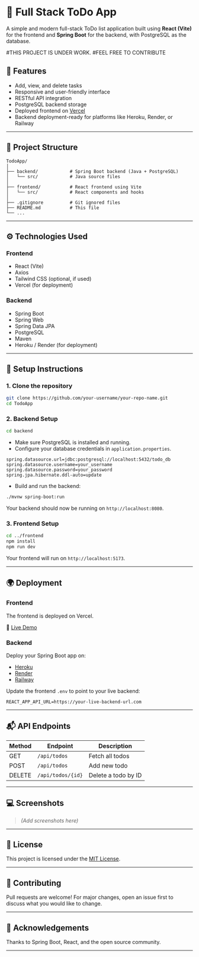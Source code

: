 # 📝 Full Stack ToDo App

A simple and modern full-stack ToDo list application built using **React (Vite)** for the frontend and **Spring Boot** for the backend, with PostgreSQL as the database.

#THIS PROJECT IS UNDER WORK.
#FEEL FREE TO CONTRIBUTE

## 🚀 Features

- Add, view, and delete tasks
- Responsive and user-friendly interface
- RESTful API integration
- PostgreSQL backend storage
- Deployed frontend on [Vercel](https://vercel.com)
- Backend deployment-ready for platforms like Heroku, Render, or Railway

---

## 📁 Project Structure

```
TodoApp/
│
├── backend/            # Spring Boot backend (Java + PostgreSQL)
│   └── src/            # Java source files
│
├── frontend/           # React frontend using Vite
│   └── src/            # React components and hooks
│
├── .gitignore          # Git ignored files
├── README.md           # This file
└── ...
```

---

## ⚙️ Technologies Used

### Frontend
- React (Vite)
- Axios
- Tailwind CSS (optional, if used)
- Vercel (for deployment)

### Backend
- Spring Boot
- Spring Web
- Spring Data JPA
- PostgreSQL
- Maven
- Heroku / Render (for deployment)

---

## 🔧 Setup Instructions

### 1. Clone the repository

```bash
git clone https://github.com/your-username/your-repo-name.git
cd TodoApp
```

### 2. Backend Setup

```bash
cd backend
```

- Make sure PostgreSQL is installed and running.
- Configure your database credentials in `application.properties`.

```properties
spring.datasource.url=jdbc:postgresql://localhost:5432/todo_db
spring.datasource.username=your_username
spring.datasource.password=your_password
spring.jpa.hibernate.ddl-auto=update
```

- Build and run the backend:

```bash
./mvnw spring-boot:run
```

Your backend should now be running on `http://localhost:8080`.

### 3. Frontend Setup

```bash
cd ../frontend
npm install
npm run dev
```

Your frontend will run on `http://localhost:5173`.

---

## 🌍 Deployment

### Frontend

The frontend is deployed on Vercel.

🔗 [Live Demo](https://your-vercel-app-url.vercel.app)

### Backend

Deploy your Spring Boot app on:

- [Heroku](https://heroku.com)
- [Render](https://render.com)
- [Railway](https://railway.app)

Update the frontend `.env` to point to your live backend:

```env
REACT_APP_API_URL=https://your-live-backend-url.com
```

---

## 📬 API Endpoints

| Method | Endpoint       | Description        |
|--------|----------------|--------------------|
| GET    | `/api/todos`   | Fetch all todos    |
| POST   | `/api/todos`   | Add new todo       |
| DELETE | `/api/todos/{id}` | Delete a todo by ID |

---

## 💻 Screenshots

> *(Add screenshots here)*

---

## 📜 License

This project is licensed under the [MIT License](LICENSE).

---

## 🤝 Contributing

Pull requests are welcome! For major changes, open an issue first to discuss what you would like to change.

---

## 🙌 Acknowledgements

Thanks to Spring Boot, React, and the open source community.

---
